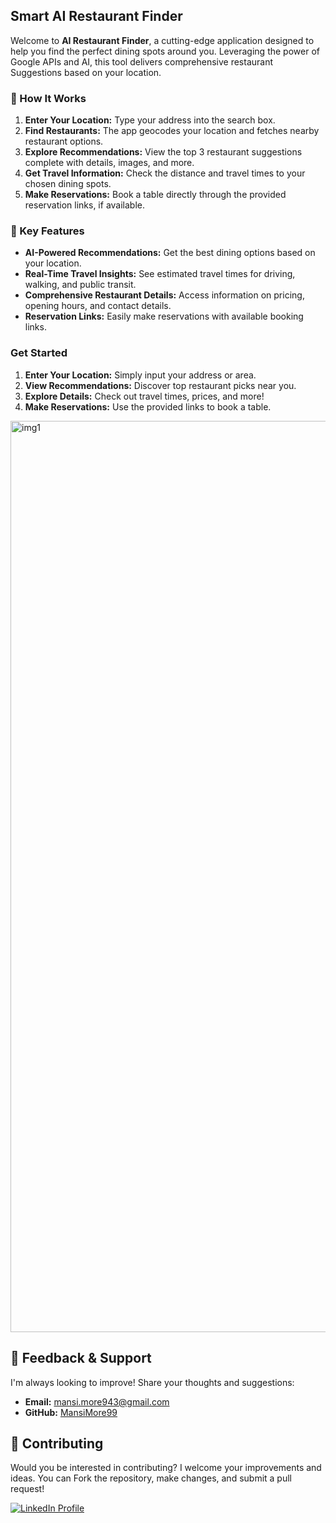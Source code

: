 ## Smart AI Restaurant Finder

Welcome to **AI Restaurant Finder**, a cutting-edge application designed to help you find the perfect dining spots around you. Leveraging the power of Google APIs and AI, this tool delivers comprehensive restaurant Suggestions based on your location.


### 🚀 How It Works

1. **Enter Your Location:** Type your address into the search box.
2. **Find Restaurants:** The app geocodes your location and fetches nearby restaurant options.
3. **Explore Recommendations:** View the top 3 restaurant suggestions complete with details, images, and more.
4. **Get Travel Information:** Check the distance and travel times to your chosen dining spots.
5. **Make Reservations:** Book a table directly through the provided reservation links, if available.

### 🎯 Key Features

- **AI-Powered Recommendations:** Get the best dining options based on your location.
- **Real-Time Travel Insights:** See estimated travel times for driving, walking, and public transit.
- **Comprehensive Restaurant Details:** Access information on pricing, opening hours, and contact details.
- **Reservation Links:** Easily make reservations with available booking links.

### Get Started

1. **Enter Your Location:** Simply input your address or area.
2. **View Recommendations:** Discover top restaurant picks near you.
3. **Explore Details:** Check out travel times, prices, and more!
4. **Make Reservations:** Use the provided links to book a table.



















<img width="1458" alt="img1" src="https://github.com/user-attachments/assets/d8e49524-40f1-4d88-b4b1-b4269dd6f4e1">




## 💬 Feedback & Support

I'm always looking to improve! Share your thoughts and suggestions:

- **Email:** mansi.more943@gmail.com
- **GitHub:** [MansiMore99](https://github.com/MansiMore99)

## 📢 Contributing

Would you be interested in contributing? I welcome your improvements and ideas. You can Fork the repository, make changes, and submit a pull request!




<a href="https://www.linkedin.com/in/mansi-more-0943/"> ![LinkedIn Profile](https://img.shields.io/badge/LinkedIn-0077B5?style=for-the-badge&logo=linkedin&logoColor=white) </a>
